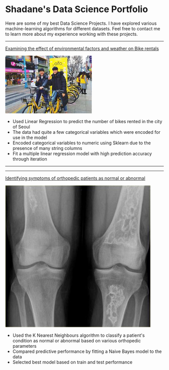 # Shadane's Data Science Portfolio

Here are some of my best Data Science Projects. I have explored various machine-learning algorithms for different datasets. Feel free to contact me to learn more about my experience working with these projects.


***

[Examining the effect of environmental factors and weather on Bike rentals](https://github.com/Shads2290/shadane-williams.github.io/blob/master/Projects/Linear_reg_project.ipynb)

<img src= "Seoul Bike Rental.jpeg"/>

- Used Linear Regression to predict the number of bikes rented in the city of Seoul
- The data had quite a few categorical variables which were encoded for use in the model
- Encoded categorical variables to numeric using Sklearn due to the presence of many string columns
- Fit a multiple linear regression model with high prediction accuracy through iteration

***


***

[Identifying symptoms of orthopedic patients as normal or abnormal](https://colab.research.google.com/drive/1Sk_SQlq-TWaYNEpIgdz4l3TOttzcIYcS?usp=sharing)

<img src= "https://github.com/Shads2290/shadane-williams.github.io/blob/master/images/bone%20infarct%20xray.jpeg?raw=true"/>

- Used the K Nearest Neighbours algorithm to classify a patient's condition as normal or abnormal based on various orthopedic parameters
- Compared predictive performance by fitting a Naive Bayes model to the data
- Selected best model based on train and test performance
